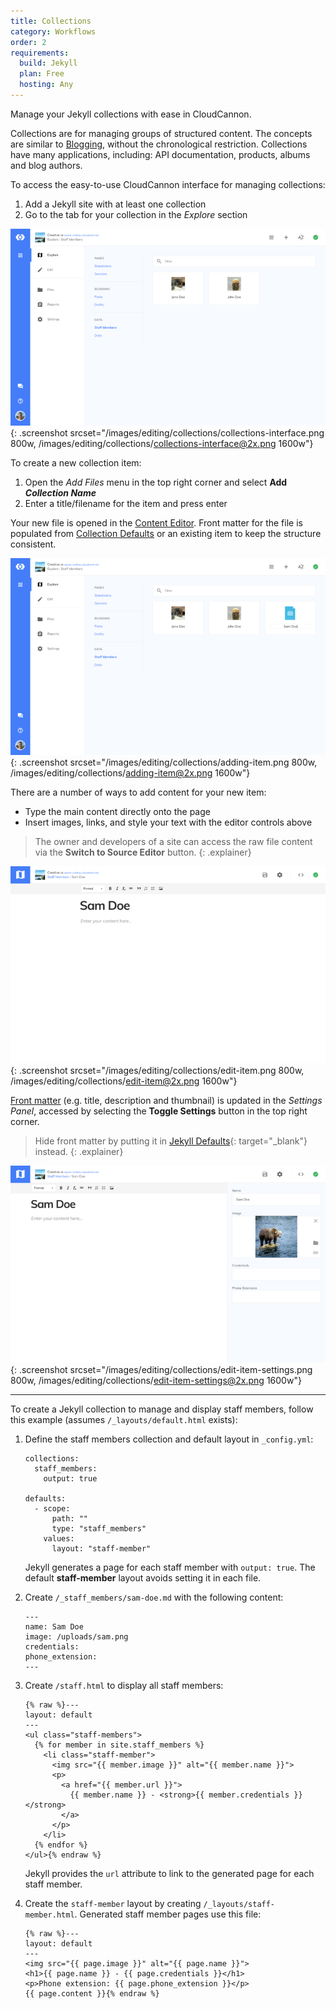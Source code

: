 ```yaml
---
title: Collections
category: Workflows
order: 2
requirements:
  build: Jekyll
  plan: Free
  hosting: Any
---
```


Manage your Jekyll collections with ease in CloudCannon.

Collections are for managing groups of structured content. The concepts are similar to [Blogging](/editing/workflows/blogging/), without the chronological restriction. Collections have many applications, including: API documentation, products, albums and blog authors.

To access the easy-to-use CloudCannon interface for managing collections:

1. Add a Jekyll site with at least one collection
2. Go to the tab for your collection in the *Explore* section

![Empty collections interface](/images/editing/collections/collections-interface.png){: .screenshot srcset="/images/editing/collections/collections-interface.png 800w, /images/editing/collections/collections-interface@2x.png 1600w"}

To create a new collection item:

1. Open the *Add Files* menu in the top right corner and select **Add *Collection Name***
2. Enter a title/filename for the item and press enter

Your new file is opened in the [Content Editor](/editing/editors/content-editor/). Front matter for the file is populated from [Collection Defaults](/editing/experience/collection-defaults/) or an existing item to keep the structure consistent.

![Creating a new collection item](/images/editing/collections/adding-item.png){: .screenshot srcset="/images/editing/collections/adding-item.png 800w, /images/editing/collections/adding-item@2x.png 1600w"}

There are a number of ways to add content for your new item:

* Type the main content directly onto the page
* Insert images, links, and style your text with the editor controls above

> The owner and developers of a site can access the raw file content via the **Switch to Source Editor** button.
{: .explainer}

![Editing item](/images/editing/collections/edit-item.png){: .screenshot srcset="/images/editing/collections/edit-item.png 800w, /images/editing/collections/edit-item@2x.png 1600w"}

[Front matter](/editing/editors/front-matter-editor/) (e.g. title, description and thumbnail) is updated in the *Settings Panel*, accessed by selecting the **Toggle Settings** button in the top right corner.

> Hide front matter by putting it in [Jekyll Defaults](http://jekyllrb.com/docs/configuration/#front-matter-defaults){: target="\_blank"} instead.
{: .explainer}

![Editing item with Settings Panel open](/images/editing/collections/edit-item-settings.png){: .screenshot srcset="/images/editing/collections/edit-item-settings.png 800w, /images/editing/collections/edit-item-settings@2x.png 1600w"}

---

To create a Jekyll collection to manage and display staff members, follow this example (assumes `/_layouts/default.html` exists):

1. Define the staff members collection and default layout in `_config.yml`:

   ```
   collections:
     staff_members:
       output: true

   defaults:
     - scope:
         path: ""
         type: "staff_members"
       values:
         layout: "staff-member"
   ```

   Jekyll generates a page for each staff member with `output: true`. The default **staff-member** layout avoids setting it in each file.

2. Create `/_staff_members/sam-doe.md` with the following content:

   ```
   ---
   name: Sam Doe
   image: /uploads/sam.png
   credentials:
   phone_extension:
   ---
   ```
3. Create `/staff.html` to display all staff members:

   ```
   {% raw %}---
   layout: default
   ---
   <ul class="staff-members">
     {% for member in site.staff_members %}
       <li class="staff-member">
         <img src="{{ member.image }}" alt="{{ member.name }}">
         <p>
           <a href="{{ member.url }}">
             {{ member.name }} - <strong>{{ member.credentials }}</strong>
           </a>
         </p>
       </li>
     {% endfor %}
   </ul>{% endraw %}
   ```

   Jekyll provides the `url` attribute to link to the generated page for each staff member.

4. Create the `staff-member` layout by creating `/_layouts/staff-member.html`. Generated staff member pages use this file:

   ```
   {% raw %}---
   layout: default
   ---
   <img src="{{ page.image }}" alt="{{ page.name }}">
   <h1>{{ page.name }} - {{ page.credentials }}</h1>
   <p>Phone extension: {{ page.phone_extension }}</p>
   {{ page.content }}{% endraw %}
   ```